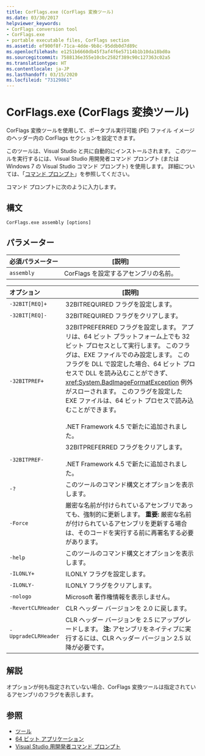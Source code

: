 ```yaml
---
title: CorFlags.exe (CorFlags 変換ツール)
ms.date: 03/30/2017
helpviewer_keywords:
- CorFlags conversion tool
- CorFlags.exe
- portable executable files, CorFlags section
ms.assetid: ef900f8f-71ca-4dde-9b8c-95ddb0d7d89c
ms.openlocfilehash: e1251b6660db45f3af4f6e57114b1b10da18bd0a
ms.sourcegitcommit: 7588136e355e10cbc2582f389c90c127363c02a5
ms.translationtype: HT
ms.contentlocale: ja-JP
ms.lasthandoff: 03/15/2020
ms.locfileid: "73129861"
---
```

# <a name="corflagsexe-corflags-conversion-tool"></a>CorFlags.exe (CorFlags 変換ツール)
CorFlags 変換ツールを使用して、ポータブル実行可能 (PE) ファイル イメージのヘッダー内の CorFlags セクションを設定できます。  
  
 このツールは、Visual Studio と共に自動的にインストールされます。 このツールを実行するには、Visual Studio 用開発者コマンド プロンプト (または Windows 7 の Visual Studio コマンド プロンプト) を使用します。 詳細については、「[コマンド プロンプト](developer-command-prompt-for-vs.md)」を参照してください。  
  
 コマンド プロンプトに次のように入力します。  
  
## <a name="syntax"></a>構文  
  
```console  
CorFlags.exe assembly [options]  
```  
  
## <a name="parameters"></a>パラメーター  
  
|必須パラメーター|[説明]|  
|------------------------|-----------------|  
|`assembly`|CorFlags を設定するアセンブリの名前。|  
  
|オプション|[説明]|  
|:------------|-----------------|  
|`-32BIT[REQ]+`|32BITREQUIRED フラグを設定します。|  
|`-32BIT[REQ]-`|32BITREQUIRED フラグをクリアします。|  
|`-32BITPREF+`|32BITPREFERRED フラグを設定します。 アプリは、64 ビット プラットフォーム上でも 32 ビット プロセスとして実行します。 このフラグは、EXE ファイルでのみ設定します。 このフラグを DLL で設定した場合、64 ビット プロセスで DLL を読み込むことができず、<xref:System.BadImageFormatException> 例外がスローされます。 このフラグを設定した EXE ファイルは、64 ビット プロセスで読み込むことができます。<br /><br /> .NET Framework 4.5 で新たに追加されました。|  
|`-32BITPREF-`|32BITPREFERRED フラグをクリアします。<br /><br /> .NET Framework 4.5 で新たに追加されました。|  
|`-?`|このツールのコマンド構文とオプションを表示します。|  
|`-Force`|厳密な名前が付けられているアセンブリであっても、強制的に更新します。 **重要:**  厳密な名前が付けられているアセンブリを更新する場合は、そのコードを実行する前に再署名する必要があります。|  
|`-help`|このツールのコマンド構文とオプションを表示します。|  
|`-ILONLY+`|ILONLY フラグを設定します。|  
|`-ILONLY-`|ILONLY フラグをクリアします。|  
|`-nologo`|Microsoft 著作権情報を表示しません。|  
|`-RevertCLRHeader`|CLR ヘッダー バージョンを 2.0 に戻します。|  
|`-UpgradeCLRHeader`|CLR ヘッダー バージョンを 2.5 にアップグレードします。 **注:**  アセンブリをネイティブに実行するには、CLR ヘッダー バージョン 2.5 以降が必要です。|  
  
## <a name="remarks"></a>解説  
 オプションが何も指定されていない場合、CorFlags 変換ツールは指定されているアセンブリのフラグを表示します。  
  
## <a name="see-also"></a>参照

- [ツール](index.md)
- [64 ビット アプリケーション](../64-bit-apps.md)
- [Visual Studio 用開発者コマンド プロンプト](developer-command-prompt-for-vs.md)
